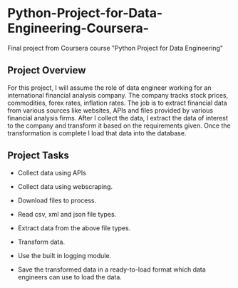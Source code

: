 # Python-Project-for-Data-Engineering-Coursera-
Final project from Coursera course "Python Project for Data Engineering"

## Project Overview

For this project, I will assume the role of data engineer working for an international financial analysis company. The company tracks stock prices, commodities, forex rates, inflation rates.  The job is to extract financial data from various sources like websites, APIs and files provided by various financial analysis firms. After I collect the data, I extract the data of interest to the company and transform it based on the requirements given. Once the transformation is complete I load that data into the database.

## Project Tasks

* Collect data using APIs

* Collect data using webscraping.

* Download files to process.    

* Read csv, xml and json file types.

* Extract data from the above file types.

* Transform data.

* Use the built in logging module.

* Save the transformed data in a ready-to-load format which data engineers can use to load the data.

